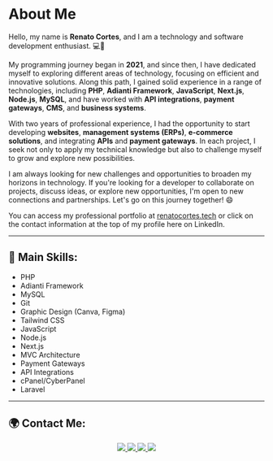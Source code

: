 # About Me

Hello, my name is **Renato Cortes**, and I am a technology and software development enthusiast. 💻🚀

My programming journey began in **2021**, and since then, I have dedicated myself to exploring different areas of technology, focusing on efficient and innovative solutions. Along this path, I gained solid experience in a range of technologies, including **PHP**, **Adianti Framework**, **JavaScript**, **Next.js**, **Node.js**, **MySQL**, and have worked with **API integrations**, **payment gateways**, **CMS**, and **business systems**.

With two years of professional experience, I had the opportunity to start developing **websites**, **management systems (ERPs)**, **e-commerce solutions**, and integrating **APIs** and **payment gateways**. In each project, I seek not only to apply my technical knowledge but also to challenge myself to grow and explore new possibilities.

I am always looking for new challenges and opportunities to broaden my horizons in technology. If you're looking for a developer to collaborate on projects, discuss ideas, or explore new opportunities, I'm open to new connections and partnerships. Let's go on this journey together! 😄

You can access my professional portfolio at [renatocortes.tech](https://www.renatocortes.tech) or click on the contact information at the top of my profile here on LinkedIn.

---

## 🔧 **Main Skills**:
- PHP
- Adianti Framework
- MySQL
- Git
- Graphic Design (Canva, Figma)
- Tailwind CSS
- JavaScript
- Node.js
- Next.js
- MVC Architecture
- Payment Gateways
- API Integrations
- cPanel/CyberPanel
- Laravel

---

## 🌍 **Contact Me**:

<p align="center">
  <a href="https://www.renatocortes.tech" target="_blank">
    <img src="https://img.shields.io/badge/Website-000000?style=for-the-badge&logo=google-chrome&logoColor=white" />
  </a>
  <a href="https://wa.me/5598984095340?text=Ol%C3%A1!%20Visitei%20seu%20site%20e%20fiquei%20interessado.%20Gostaria%20de%20entrar%20em%20contato%20para%20conversarmos%20melhor." target="_blank" aria-label="WhatsApp">
    <img src="https://img.shields.io/badge/WhatsApp-25D366?style=for-the-badge&logo=whatsapp&logoColor=white" />
  </a>
  <a href="https://www.linkedin.com/in/renatocortess/" target="_blank" aria-label="LinkedIn">
    <img src="https://img.shields.io/badge/LinkedIn-0A66C2?style=for-the-badge&logo=linkedin&logoColor=white" />
  </a>
  <a href="https://www.instagram.com/renatocortess" target="_blank">
    <img src="https://img.shields.io/badge/Instagram-E4405F?style=for-the-badge&logo=instagram&logoColor=white" />
  </a>
</p>
